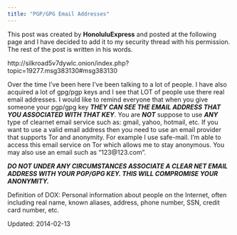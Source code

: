 ```yaml
---
title: "PGP/GPG Email Addresses"
---
```



<p>This post was created by <strong>HonoluluExpress</strong> and posted at the following page and I have decided to add it to my security thread with his permission. The rest of the post is written in his words.</p>
<p>http://silkroad5v7dywlc.onion/index.php?topic=19277.msg383130#msg383130</p>
<p>Over the time I&#8217;ve been here I&#8217;ve been talking to a lot of people. I have also acquired a lot of gpg/pgp keys and I see that LOT of people use there real email addresses. I would like to remind everyone that when you give someone your pgp/gpg key <em><strong>THEY CAN SEE THE EMAIL ADDRESS THAT YOU ASSOCIATED WITH THAT KEY</strong></em>. You are <em><strong>NOT</strong></em> suppose to use <strong><em>ANY</em></strong> type of clearnet email service such as: gmail, yahoo, hotmail, etc. If you want to use a valid email address then you need to use an email provider that supports Tor and anonymity. For example I use safe-mail. I&#8217;m able to access this email service on Tor which allows me to stay anonymous. You may also use an email such as &#8220;123@123.com&#8221;.</p>
<p><em><strong>DO NOT UNDER ANY CIRCUMSTANCES ASSOCIATE A CLEAR NET EMAIL ADDRESS WITH YOUR PGP/GPG KEY. THIS WILL COMPROMISE YOUR ANONYMITY.</strong></em></p>
<p>Definition of DOX: Personal information about people on the Internet, often including real name, known aliases, address, phone number, SSN, credit card number, etc.</p>

Updated: 2014-02-13

